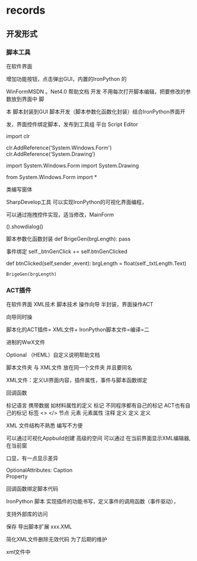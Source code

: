 
# records


## 开发形式


### 脚本工具


在软件界面


增加功能按钮，点击弹出GUI，内置的IronPython 的

WinFormMSDN 。Net4.0 帮助文档
开发
不用每次打开脚本编辑，把要修改的参数放到界面中
脚

本 脚本封装到GUI
脚本开发（脚本参数化函数化封装）结合IronPython界面开

发，界面控件绑定脚本，发布到工具组
平台
Script Editor

import clr

clr.AddReference(‘System.Windows.Form')
clr.AddReference(‘System.Drawing’)

import System.Windows.Form
import System.Drawing

from System.Windows.Form import *

类编写窗体

SharpDevelop工具 可以实现IronPython的可视化界面编程，

可以通过拖拽控件实现，适当修改，MainForm

().showdialog()

脚本参数化函数封装
def BrigeGen(brgLength):
	pass

事件绑定
self._btnGenClick += self.btnGenClicked

def btnClicked(self,sender ,event):
	brgLength = float(self._txtLength.Text)

	BrigeGen(brgLength)
	
	


### ACT插件


在软件界面
XML技术
脚本技术
操作向导
半封装，界面操作ACT

向导同时操

脚本化的ACT插件= XML文件+ IronPython脚本文件=编译=二

进制的WwX文件

Optional （HEML）自定义说明帮助文档

脚本文件夹 与 XML文件 放在同一个文件夹 并且要同名

XML文件：定义UI界面内容，插件属性，事件与脚本函数绑定 

回调函数

标记语言 携带数据 如材料属性的定义
标记 不同程序都有自己的标记 ACT也有自己的标记
标签 <> </>
节点 
元素
元素属性
注释<!--    -->
<extension>定义
   <wizard>定义
	<step>定义
		<property>
		<propertyGroup>
			<Control>
<callbacks>

XML 文件结构不熟悉 编写不方便

可以通过可视化Appbuild创建
高级的空间 可以通过 在当前界面显示XML编辑器,在当前窗

口显，有一点显示差异

OptionalAttributes: 
Caption  
Property

回调函数绑定脚本代码


IronPython 脚本
实现插件的功能书写，定义事件的调用函数（事件驱动），

支持外部库的访问

保存 导出脚本扩展 xxx.XML

简化XML文件删除无效代码 为了后期的维护

xml文件中 

<script src="main.py"/>
同名文件夹下，Image文件夹 Help文件夹 用户帮助文档HTML

界面美化

图标位置 

<interface context= "SpaceClaim">
<images> images</images>
</interface>

注意相对路径

<callbacks>
 <onupdate> onundateGeoStep</onupdate>
 <onreset> <> 上一步
</callbacks>



main.py
封装
morenbianma shi ASCII 
# encoding: utf-8
ACT Console 默认没有导入，需要重新定义
def clearAll():


def CreateGeo(length windth)：


def onupdateGeoStep(step):
获取界面值
bladeWindth = step.Propertities

["grp/bladewindth"].Value
调用函数
CreateGeo(bladeWindth)



def onupdateNsStep(step):

获取值判断

Application.Helper.ReportInformation("OK")

加载到WB 打开log 可以记录提示,
ShareTolopoly.FindANdFix（）

ACT console类 与 解释器类 不一致
涉及到API调用
打开ACTconsole
clr.reference ACT控制台引用的类库
SpaceClame V17API 涉及到新功能
clr.AppReference("spaceClaim.Api.V18")

From spaceClaim.ApiV18 import 
缺库补充

Build 3rd
<script src="main.py" compiled=True/>

### 全封装工具


CPython 开发GUIUI界面
界面收集的的数据与脚本进行整合
通

过批处理方式

设计到GUI开发多线程问题



### Workbench集成
workflow

全流程
WB 架构（提供接口 通过WBPython集成应用 扩展程序类似于

插件形式？）     工作区（内部操作的修改都会被WB脚本录

制记录）

WB结构 与工作区区别？？工作区不就是WB打开的界面吗？？

？？

数据集成软件（NAtive script language （CCL））

script 跟 journal区别？？？



WB 支持脚本录制 File Script records WBPython脚本

录制WB操作，内部的集成软件就不支持录制了

录制脚本适当修改

SendCommand  在WB界面发送脚本到集成软件执行，驱动集成

软件

交互性有待提高，执行过程中看不到过程 一行一行复制脚本
可以执行F5吗？？


geometry(SCDM) mechanical
geometry fluentmeshing 


WB平台以ACT插件形式封装

混合向导？WB向导 转到 SCDM向导
可以调试过程找原因？？通过调试执行
